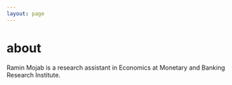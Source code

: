 ```yaml
---
layout: page
---
```


# about

Ramin Mojab is a research assistant in Economics at Monetary and Banking Research Institute.